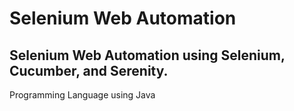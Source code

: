 # Selenium Web Automation

## Selenium Web Automation using Selenium, Cucumber, and Serenity.

Programming Language using Java

